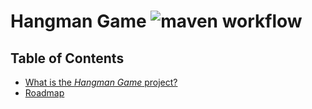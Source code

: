 # Hangman Game ![maven workflow](https://github.com/MaksimSavich/Hangman/actions/workflows/gradle.yml/badge.svg)

## Table of Contents

- [What is the *Hangman Game* project?](#hangman-game-maven-workflowhttpsgithubcommaksimsavichhangmanactionsworkflowsmavenymlbadgesvg)
- [Roadmap](https://github.com/MaksimSavich/Hangman/wiki/Roadmap)
